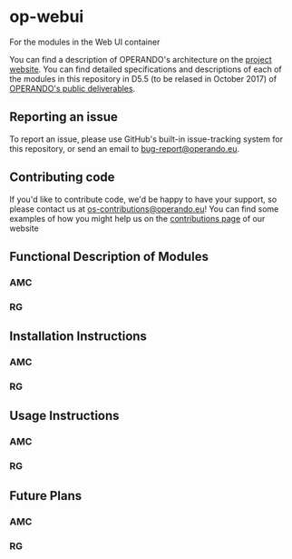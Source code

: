 # op-webui
For the modules in the Web UI container

You can find a description of OPERANDO's architecture on the [project website](https://www.operando.eu). You can find detailed specifications and descriptions of each of the modules in this repository in D5.5 (to be relased in October 2017) of [OPERANDO's public deliverables](https://www.operando.eu/servizi/moduli/moduli_fase01.aspx?mp=1&fn=6&Campo_78=&Campo_126=68&AggiornaDB=search&moduli1379178994=&__VIEWSTATEGENERATOR=D6660DC7&__EVENTVALIDATION=/wEWCAKInYjvBwK46/eoCgLW6PifAQLM6NSfAQLP6LicAQLM6NifAQLPm7uVCQKtvouLDQGIwuPU0XcXVk7W8FmpEwz15iKL).

## Reporting an issue
To report an issue, please use GitHub's built-in issue-tracking system for this repository, or send an email to bug-report@operando.eu.

## Contributing code
If you'd like to contribute code, we'd be happy to have your support, so please contact us at os-contributions@operando.eu! You can find some examples of how you might help us on the [contributions page](https://www.operando.eu) of our website

## Functional Description of Modules
### AMC 
### RG

## Installation Instructions
### AMC 
### RG

## Usage Instructions
### AMC 
### RG

## Future Plans
### AMC 
### RG